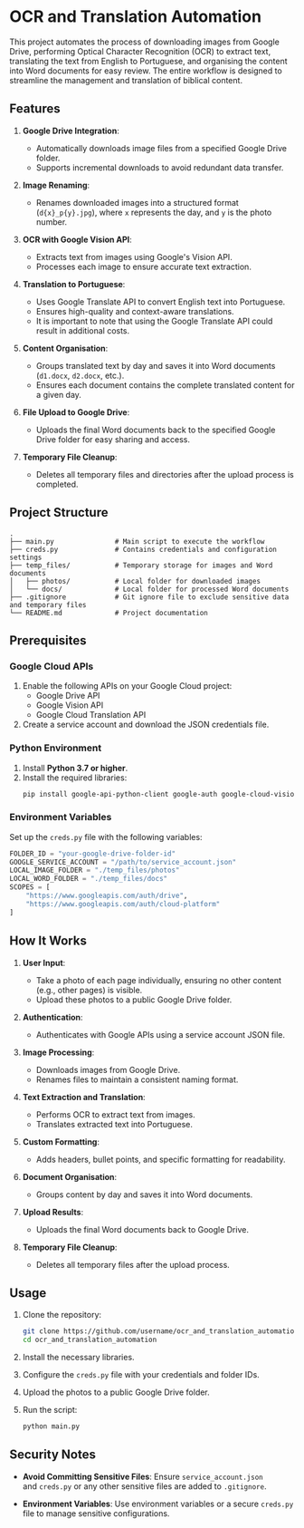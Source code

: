 # OCR and Translation Automation

This project automates the process of downloading images from Google Drive, performing Optical Character Recognition (OCR) to extract text, translating the text from English to Portuguese, and organising the content into Word documents for easy review. The entire workflow is designed to streamline the management and translation of biblical content.

## Features

1. **Google Drive Integration**:

   - Automatically downloads image files from a specified Google Drive folder.
   - Supports incremental downloads to avoid redundant data transfer.

2. **Image Renaming**:

   - Renames downloaded images into a structured format (`d{x}_p{y}.jpg`), where `x` represents the day, and `y` is the photo number.

3. **OCR with Google Vision API**:

   - Extracts text from images using Google's Vision API.
   - Processes each image to ensure accurate text extraction.

4. **Translation to Portuguese**:

   - Uses Google Translate API to convert English text into Portuguese.
   - Ensures high-quality and context-aware translations.
   - It is important to note that using the Google Translate API could result in additional costs.

5. **Content Organisation**:

   - Groups translated text by day and saves it into Word documents (`d1.docx`, `d2.docx`, etc.).
   - Ensures each document contains the complete translated content for a given day.

6. **File Upload to Google Drive**:

   - Uploads the final Word documents back to the specified Google Drive folder for easy sharing and access.

7. **Temporary File Cleanup**:

   - Deletes all temporary files and directories after the upload process is completed.

## Project Structure

```plaintext
.
├── main.py               # Main script to execute the workflow
├── creds.py              # Contains credentials and configuration settings
├── temp_files/           # Temporary storage for images and Word documents
│   ├── photos/           # Local folder for downloaded images
│   └── docs/             # Local folder for processed Word documents
├── .gitignore            # Git ignore file to exclude sensitive data and temporary files
└── README.md             # Project documentation
```

## Prerequisites

### Google Cloud APIs

1. Enable the following APIs on your Google Cloud project:
   - Google Drive API
   - Google Vision API
   - Google Cloud Translation API
2. Create a service account and download the JSON credentials file.

### Python Environment

1. Install **Python 3.7 or higher**.
2. Install the required libraries:
   ```bash
   pip install google-api-python-client google-auth google-cloud-vision google-cloud-translate python-docx
   ```

### Environment Variables

Set up the `creds.py` file with the following variables:

```python
FOLDER_ID = "your-google-drive-folder-id"
GOOGLE_SERVICE_ACCOUNT = "/path/to/service_account.json"
LOCAL_IMAGE_FOLDER = "./temp_files/photos"
LOCAL_WORD_FOLDER = "./temp_files/docs"
SCOPES = [
    "https://www.googleapis.com/auth/drive",
    "https://www.googleapis.com/auth/cloud-platform"
]
```

## How It Works

1. **User Input**:

   - Take a photo of each page individually, ensuring no other content (e.g., other pages) is visible.
   - Upload these photos to a public Google Drive folder.

2. **Authentication**:

   - Authenticates with Google APIs using a service account JSON file.

3. **Image Processing**:

   - Downloads images from Google Drive.
   - Renames files to maintain a consistent naming format.

4. **Text Extraction and Translation**:

   - Performs OCR to extract text from images.
   - Translates extracted text into Portuguese.

5. **Custom Formatting**:

   - Adds headers, bullet points, and specific formatting for readability.

6. **Document Organisation**:

   - Groups content by day and saves it into Word documents.

7. **Upload Results**:

   - Uploads the final Word documents back to Google Drive.

8. **Temporary File Cleanup**:

   - Deletes all temporary files after the upload process.

## Usage

1. Clone the repository:

   ```bash
   git clone https://github.com/username/ocr_and_translation_automation.git
   cd ocr_and_translation_automation
   ```

2. Install the necessary libraries.

3. Configure the `creds.py` file with your credentials and folder IDs.

4. Upload the photos to a public Google Drive folder.

5) Run the script:
   ```bash
   python main.py
   ```

## Security Notes

- **Avoid Committing Sensitive Files**:
  Ensure `service_account.json` and `creds.py` or any other sensitive files are added to `.gitignore`.

- **Environment Variables**:
  Use environment variables or a secure `creds.py` file to manage sensitive configurations.

